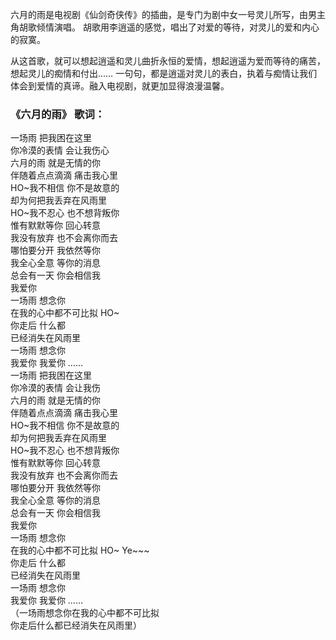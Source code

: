 

六月的雨是电视剧《仙剑奇侠传》的插曲，是专门为剧中女一号灵儿所写，由男主角胡歌倾情演唱。 胡歌用李逍遥的感觉，唱出了对爱的等待，对灵儿的爱和内心的寂寞。

从这首歌，就可以想起逍遥和灵儿曲折永恒的爱情，想起逍遥为爱而等待的痛苦，想起灵儿的痴情和付出……
一句句，都是逍遥对灵儿的表白，执着与痴情让我们体会到爱情的真谛。融入电视剧，就更加显得浪漫温馨。

### 《六月的雨》 歌词：

一场雨 把我困在这里  
你冷漠的表情 会让我伤心  
六月的雨 就是无情的你  
伴随着点点滴滴 痛击我心里  
HO~我不相信 你不是故意的  
却为何把我丢弃在风雨里  
HO~我不忍心 也不想背叛你  
惟有默默等你 回心转意  
我没有放弃 也不会离你而去  
哪怕要分开 我依然等你  
我全心全意 等你的消息  
总会有一天 你会相信我  
我爱你  
一场雨 想念你  
在我的心中都不可比拟 HO~  
你走后 什么都  
已经消失在风雨里  
一场雨 想念你  
我爱你 我爱你 ……  
一场雨 把我困在这里  
你冷漠的表情 会让我伤  
六月的雨 就是无情的你  
伴随着点点滴滴 痛击我心里  
HO~我不相信 你不是故意的  
却为何把我丢弃在风雨里  
HO~我不忍心 也不想背叛你  
惟有默默等你 回心转意  
我没有放弃 也不会离你而去  
哪怕要分开 我依然等你  
我全心全意 等你的消息  
总会有一天 你会相信我  
我爱你  
一场雨 想念你  
在我的心中都不可比拟 HO~ Ye~~~  
你走后 什么都  
已经消失在风雨里  
一场雨 想念你  
我爱你 我爱你 ……  
（一场雨想念你在我的心中都不可比拟  
你走后什么都已经消失在风雨里）

